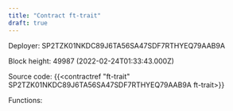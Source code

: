 ```yaml
---
title: "Contract ft-trait"
draft: true
---
```

Deployer: SP2TZK01NKDC89J6TA56SA47SDF7RTHYEQ79AAB9A


 



Block height: 49987 (2022-02-24T01:33:43.000Z)

Source code: {{<contractref "ft-trait" SP2TZK01NKDC89J6TA56SA47SDF7RTHYEQ79AAB9A ft-trait>}}

Functions:


